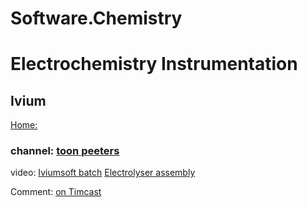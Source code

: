 # Software.Chemistry
# Electrochemistry Instrumentation
## Ivium
[Home:](https://www.ivium.com/software/)

### channel: [toon peeters](https://www.youtube.com/channel/UCiu-AmjV7j7P7vB12LvvopQ)

video: [Iviumsoft batch](https://youtu.be/WESblOgm3HM) [Electrolyser assembly](https://youtu.be/5ZXQmHEJq5w)

Comment: [on Timcast](https://www.youtube.com/watch?v=LesovOw1zZo&lc=UgzTlNzSD5dUMa3Meet4AaABAg)
